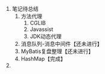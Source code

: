1. 笔记待总结
   1. 方法代理
      1. CGLIB
      2. Javassist
      3. JDK动态代理
   2. 消息队列-消息中间件【还未进行】
   3. MyBatis复盘整理【还未进行】
   4. HashMap【完成】
2. 


